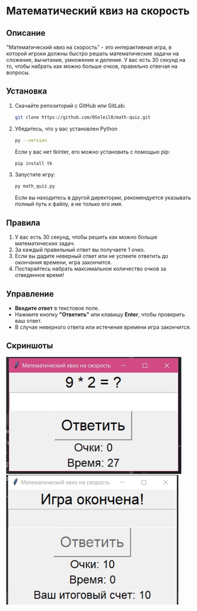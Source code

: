 # Математический квиз на скорость

## Описание

"Математический квиз на скорость" - это интерактивная игра, в которой игроки должны быстро решать математические задачи на сложение, вычитание, умножение и деление. У вас есть 30 секунд на то, чтобы набрать как можно больше очков, правильно отвечая на вопросы.

## Установка

1. Скачайте репозиторий с GitHub или GitLab:

   ```bash
   git clone https://github.com/0Soleil0/math-quiz.git
   ```

2. Убедитесь, что у вас установлен Python 
     ```bash
   py --version
   ```
    Если у вас нет tkinter, его можно установить с помощью pip:

   ```bash
   pip install tk
   ```

3. Запустите игру:

   ```bash
   py math_quiz.py
   ```
    Если вы находитесь в другой директории, рекомендуется указывать полный путь к файлу, а не только его имя.

## Правила

1. У вас есть 30 секунд, чтобы решить как можно больше математических задач.
2. За каждый правильный ответ вы получаете 1 очко.
3. Если вы дадите неверный ответ или не успеете ответить до окончания времени, игра закончится.
4. Постарайтесь набрать максимальное количество очков за отведенное время!

## Управление

- **Введите ответ** в текстовое поле.
- Нажмите кнопку **"Ответить"** или клавишу **Enter**, чтобы проверить ваш ответ.
- В случае неверного ответа или истечения времени игра закончится.

## Скриншоты

![Скриншот 1](screenshots/screenshot1.png)
![Скриншот 2](screenshots/screenshot2.png)